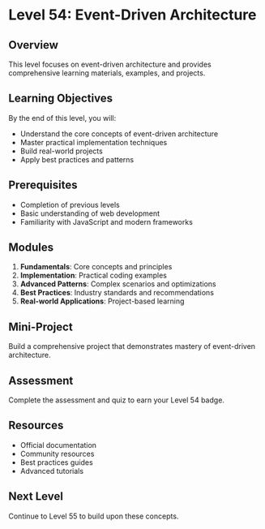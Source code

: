 # Level 54: Event-Driven Architecture

## Overview
This level focuses on event-driven architecture and provides comprehensive learning materials, examples, and projects.

## Learning Objectives
By the end of this level, you will:
- Understand the core concepts of event-driven architecture
- Master practical implementation techniques
- Build real-world projects
- Apply best practices and patterns

## Prerequisites
- Completion of previous levels
- Basic understanding of web development
- Familiarity with JavaScript and modern frameworks

## Modules
1. **Fundamentals**: Core concepts and principles
2. **Implementation**: Practical coding examples
3. **Advanced Patterns**: Complex scenarios and optimizations
4. **Best Practices**: Industry standards and recommendations
5. **Real-world Applications**: Project-based learning

## Mini-Project
Build a comprehensive project that demonstrates mastery of event-driven architecture.

## Assessment
Complete the assessment and quiz to earn your Level 54 badge.

## Resources
- Official documentation
- Community resources
- Best practices guides
- Advanced tutorials

## Next Level
Continue to Level 55 to build upon these concepts.
